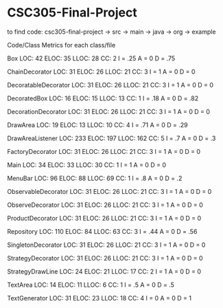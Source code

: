 # CSC305-Final-Project


to find code:
csc305-final-project -> src -> main -> java -> org -> example


Code/Class Metrics for each class/file

Box
LOC: 42
ELOC: 35
LLOC: 28
CC: 2
I = .25
A = 0
D = .75

ChainDecorator
LOC: 31
ELOC: 26
LLOC: 21
CC: 3
I = 1
A = 0
D = 0

DecoratableDecorator
LOC: 31
ELOC: 26
LLOC: 21
CC: 3
I = 1
A = 0
D = 0

DecoratedBox
LOC: 16
ELOC: 15
LLOC: 13
CC: 1
I = .18
A = 0
D = .82

DecorationDecorator
LOC: 31
ELOC: 26
LLOC: 21
CC: 3
I = 1
A = 0
D = 0

DrawArea
LOC: 19
ELOC: 13
LLOC: 10
CC: 4
I = .71
A = 0
D = .29

DrawAreaListener
LOC: 233
ELOC: 197
LLOC: 162
CC: 5
I = .7
A = 0
D = .3

FactoryDecorator
LOC: 31
ELOC: 26
LLOC: 21
CC: 3
I = 1
A = 0
D = 0

Main
LOC: 34
ELOC: 33
LLOC: 30
CC: 1
I = 1
A = 0
D = 0

MenuBar
LOC: 96
ELOC: 88
LLOC: 69
CC: 1
I = .8
A = 0
D = .2

ObservableDecorator
LOC: 31
ELOC: 26
LLOC: 21
CC: 3
I = 1
A = 0
D = 0

ObserveDecorator
LOC: 31
ELOC: 26
LLOC: 21
CC: 3
I = 1
A = 0
D = 0

ProductDecorator
LOC: 31
ELOC: 26
LLOC: 21
CC: 3
I = 1
A = 0
D = 0

Repository
LOC: 110
ELOC: 84
LLOC: 63
CC: 3
I = .44
A = 0
D = .56

SingletonDecorator
LOC: 31
ELOC: 26
LLOC: 21
CC: 3
I = 1
A = 0
D = 0

StrategyDecorator
LOC: 31
ELOC: 26
LLOC: 21
CC: 3
I = 1
A = 0
D = 0

StrategyDrawLine
LOC: 24
ELOC: 21
LLOC: 17
CC: 2
I = 1
A = 0
D = 0

TextArea
LOC: 14
ELOC: 11
LLOC: 6
CC: 1
I = .5
A = 0
D = .5

TextGenerator
LOC: 31
ELOC: 23
LLOC: 18
CC: 4
I = 0
A = 0
D = 1

